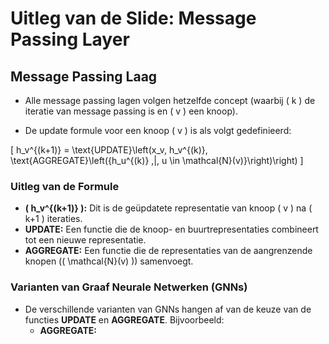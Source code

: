 # Uitleg van de Slide: Message Passing Layer

## Message Passing Laag

- Alle message passing lagen volgen hetzelfde concept (waarbij \( k \) de iteratie van message passing is en \( v \) een knoop).
  
- De update formule voor een knoop \( v \) is als volgt gedefinieerd:
  
\[ 
h_v^{(k+1)} = \text{UPDATE}\left(x_v, h_v^{(k)}, \text{AGGREGATE}\left(\{h_u^{(k)} \,|\, u \in \mathcal{N}(v)\}\right)\right) 
\]

### Uitleg van de Formule

- **\( h_v^{(k+1)} \):** Dit is de geüpdatete representatie van knoop \( v \) na \( k+1 \) iteraties.
- **UPDATE:** Een functie die de knoop- en buurtrepresentaties combineert tot een nieuwe representatie.
- **AGGREGATE:** Een functie die de representaties van de aangrenzende knopen (\( \mathcal{N}(v) \)) samenvoegt.
  
### Varianten van Graaf Neurale Netwerken (GNNs)

- De verschillende varianten van GNNs hangen af van de keuze van de functies **UPDATE** en **AGGREGATE**. Bijvoorbeeld:
  - **AGGREGATE:**